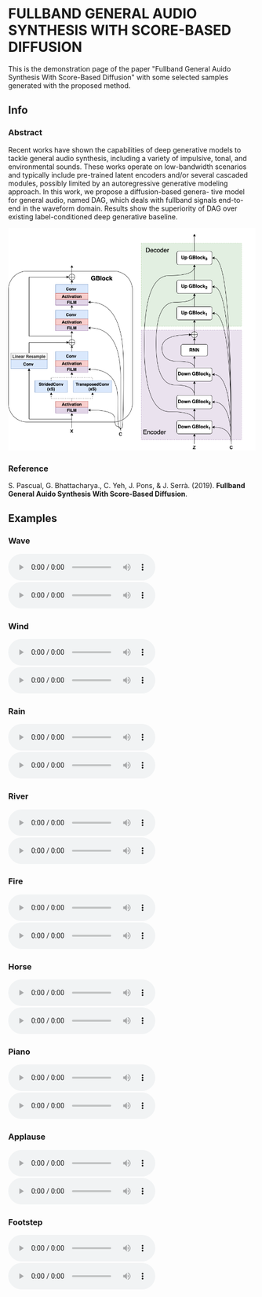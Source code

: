 # FULLBAND GENERAL AUDIO SYNTHESIS WITH SCORE-BASED DIFFUSION

This is the demonstration page of the paper "Fullband General Auido Synthesis With Score-Based Diffusion" with some selected samples generated with the proposed method.

## Info

### Abstract

Recent works have shown the capabilities of deep generative
models to tackle general audio synthesis, including a variety
of impulsive, tonal, and environmental sounds. These works
operate on low-bandwidth scenarios and typically include
pre-trained latent encoders and/or several cascaded modules,
possibly limited by an autoregressive generative modeling
approach. In this work, we propose a diffusion-based genera-
tive model for general audio, named DAG, which deals with
fullband signals end-to-end in the waveform domain. Results
show the superiority of DAG over existing label-conditioned
deep generative baseline.

![DAG Generator Schematic](./files/SAR_generator_v0.png)

### Reference

S. Pascual, G. Bhattacharya., C. Yeh, J. Pons, & J. Serrà.  (2019). **Fullband General Auido Synthesis With Score-Based Diffusion**.

## Examples

### Wave

<html>
  <audio controls>
    <source src="dag_audio/waves_0.wav">
  </audio>
</html>

<html>
  <audio controls>
    <source src="dag_audio/waves_1.wav">
  </audio>
</html>

### Wind

<html>
  <audio controls>
    <source src="dag_audio/wind_0.wav">
  </audio>
</html>

<html>
  <audio controls>
    <source src="dag_audio/wind_1.wav">
  </audio>
</html>

### Rain

<html>
  <audio controls>
    <source src="dag_audio/rain_0.wav">
  </audio>
</html>

<html>
  <audio controls>
    <source src="dag_audio/rain_1.wav">
  </audio>
</html>

### River

<html>
  <audio controls>
    <source src="dag_audio/river_0.wav">
  </audio>
</html>

<html>
  <audio controls>
    <source src="dag_audio/river_1.wav">
  </audio>
</html>

### Fire

<html>
  <audio controls>
    <source src="dag_audio/fire_0.wav">
  </audio>
</html>

<html>
  <audio controls>
    <source src="dag_audio/fire_1.wav">
  </audio>
</html>

### Horse

<html>
  <audio controls>
    <source src="dag_audio/horse_0.wav">
  </audio>
</html>

<html>
  <audio controls>
    <source src="dag_audio/horse_1.wav">
  </audio>
</html>

### Piano

<html>
  <audio controls>
    <source src="dag_audio/piano_0.wav">
  </audio>
</html>

<html>
  <audio controls>
    <source src="dag_audio/piano_1.wav">
  </audio>
</html>

### Applause

<html>
  <audio controls>
    <source src="dag_audio/appaluse_0.wav">
  </audio>
</html>

<html>
  <audio controls>
    <source src="dag_audio/appaluse_1.wav">
  </audio>
</html>

### Footstep

<html>
  <audio controls>
    <source src="dag_audio/steps_0.wav">
  </audio>
</html>

<html>
  <audio controls>
    <source src="dag_audio/steps_1.wav">
  </audio>
</html>
